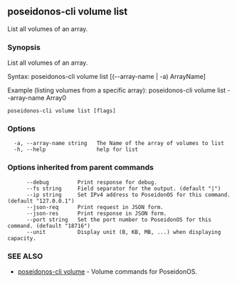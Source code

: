 ## poseidonos-cli volume list

List all volumes of an array.

### Synopsis


List all volumes of an array.

Syntax:
	poseidonos-cli volume list [(--array-name | -a) ArrayName]

Example (listing volumes from a specific array):
	poseidonos-cli volume list --array-name Array0
          

```
poseidonos-cli volume list [flags]
```

### Options

```
  -a, --array-name string   The Name of the array of volumes to list
  -h, --help                help for list
```

### Options inherited from parent commands

```
      --debug         Print response for debug.
      --fs string     Field separator for the output. (default "|")
      --ip string     Set IPv4 address to PoseidonOS for this command. (default "127.0.0.1")
      --json-req      Print request in JSON form.
      --json-res      Print response in JSON form.
      --port string   Set the port number to PoseidonOS for this command. (default "18716")
      --unit          Display unit (B, KB, MB, ...) when displaying capacity.
```

### SEE ALSO

* [poseidonos-cli volume](poseidonos-cli_volume.md)	 - Volume commands for PoseidonOS.

